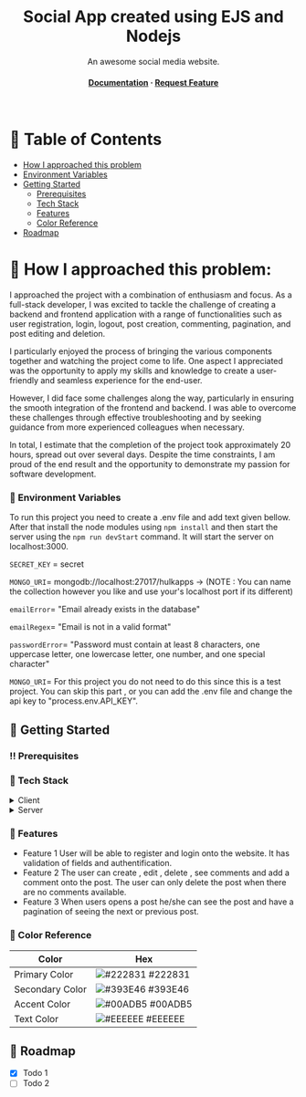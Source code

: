 <div align="center">

  <h1>Social App created using EJS and Nodejs</h1>
  
  <p>
    An awesome social media website.
    <br/>
  </p>
  
<h4>
    <a href="https://github.com/taskrepo/hulkappsbackend/blob/main/README.md">Documentation</a>
  <span> · </span>
    <a href="https://github.com/taskrepo/hulkappsbackend/issues">Request Feature</a>
  </h4>
</div>

<br />

<!-- Table of Contents -->
# :notebook_with_decorative_cover: Table of Contents

- [How I approached this problem](#notebook_with_decorative_cover-how-i-approached-this-problem)
- [Environment Variables](#key-environment-variables)
 - [Getting Started](#toolbox-getting-started)
    * [Prerequisites](#bangbang-prerequisites)
    * [Tech Stack](#space_invader-tech-stack)
    * [Features](#dart-features)
    * [Color Reference](#art-color-reference)
- [Roadmap](#compass-roadmap)


# :notebook_with_decorative_cover:  How I approached this problem:

I approached the project with a combination of enthusiasm and focus. As a full-stack developer, I was excited to tackle the challenge of creating a backend and frontend application with a range of functionalities such as user registration, login, logout, post creation, commenting, pagination, and post editing and deletion.

I particularly enjoyed the process of bringing the various components together and watching the project come to life. One aspect I appreciated was the opportunity to apply my skills and knowledge to create a user-friendly and seamless experience for the end-user.

However, I did face some challenges along the way, particularly in ensuring the smooth integration of the frontend and backend. I was able to overcome these challenges through effective troubleshooting and by seeking guidance from more experienced colleagues when necessary.

In total, I estimate that the completion of the project took approximately 20 hours, spread out over several days. Despite the time constraints, I am proud of the end result and the opportunity to demonstrate my passion for software development.

<!-- Env Variables -->
### :key: Environment Variables

To run this project you need to create a .env file and add text given bellow. After that install the node modules using `npm install` and then start the server using the `npm run devStart` command. It will start the server on localhost:3000.

`SECRET_KEY` = secret

`MONGO_URI`= mongodb://localhost:27017/hulkapps -> (NOTE : You can name the collection however you like and use your's localhost port if its different)

`emailError`= "Email already exists in the database"

`emailRegex`= "Email is not in a valid format"

`passwordError`= "Password must contain at least 8 characters, one uppercase letter, one lowercase letter, one number, and one special character"


`MONGO_URI`= 
For this project you do not need to do this since this is a test project. You can skip this part , or you can add the .env file and change the api key to "process.env.API_KEY".

<!-- Getting Started -->
## 	:toolbox: Getting Started

<!-- Prerequisites -->
### :bangbang: Prerequisites

<!-- TechStack -->
### :space_invader: Tech Stack

<details>
  <summary>Client</summary>
  <ul>
    <li><a href="https://www.javascript.com/>Javascript</a></li>
    <li><a href="https://ejs.co/">EJS</a></li>
    <li><a href="https://www.selenium.dev/">Selenium Java</a></li>
    <li><a href="https://nodejs.org/en/">NodeJS</a></li>
    
  </ul>
</details>

<details>
  <summary>Server</summary>
  <ul>
     <li><a href="https://www.javascript.com/>Javascript</a></li>
    <li><a href="https://ejs.co/">EJS</a></li>
    <li><a href="https://nodejs.org/en/">NodeJS</a></li>
  </ul>
</details>

<!-- Features -->
### :dart: Features

- Feature 1
    User will be able to register and login onto the website. It has validation of fields and authentification.
- Feature 2
    The user can create , edit , delete , see comments and add a comment onto the post. The user can only delete the post when there are no comments          available.
- Feature 3
    When users opens a post he/she can see the post and have a pagination of seeing the next or previous post.

<!-- Color Reference -->
### :art: Color Reference

| Color             | Hex                                                                |
| ----------------- | ------------------------------------------------------------------ |
| Primary Color | ![#222831](https://via.placeholder.com/10/222831?text=+) #222831 |
| Secondary Color | ![#393E46](https://via.placeholder.com/10/393E46?text=+) #393E46 |
| Accent Color | ![#00ADB5](https://via.placeholder.com/10/00ADB5?text=+) #00ADB5 |
| Text Color | ![#EEEEEE](https://via.placeholder.com/10/EEEEEE?text=+) #EEEEEE |


<!-- Roadmap -->
## :compass: Roadmap

* [x] Todo 1
* [ ] Todo 2
